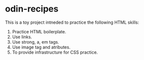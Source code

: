# odin-recipes
This is a toy project intneded to practice the following HTML skills:
1. Practice HTML boilerplate.
2. Use links.
3. Use strong, a, em tags.
4. Use image tag and atributes.
5. To provide infrastructure for CSS practice. 
